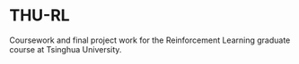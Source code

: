 # THU-RL
Coursework and final project work for the Reinforcement Learning graduate course at Tsinghua University.
